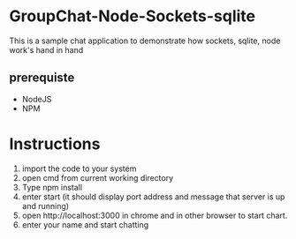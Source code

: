 # GroupChat-Node-Sockets-sqlite
This is a sample chat application to demonstrate how sockets, sqlite, node work's hand in hand

prerequiste
---------
* NodeJS 
* NPM 

Instructions
===========
  1. import the code to your system
  2. open cmd from current working directory
  3. Type npm install  
  4. enter start (it should display port address and message that server is up and running)
  5. open http://localhost:3000 in chrome and in other browser to start chart.
  6. enter your name and start chatting

